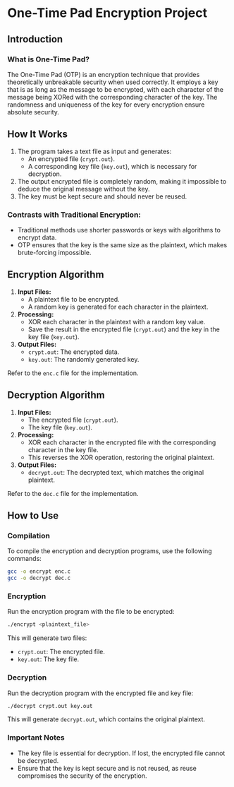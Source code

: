 # One-Time Pad Encryption Project

## Introduction

### What is One-Time Pad?
The One-Time Pad (OTP) is an encryption technique that provides theoretically unbreakable security when used correctly. It employs a key that is as long as the message to be encrypted, with each character of the message being XORed with the corresponding character of the key. The randomness and uniqueness of the key for every encryption ensure absolute security.

## How It Works
1. The program takes a text file as input and generates:
   - An encrypted file (`crypt.out`).
   - A corresponding key file (`key.out`), which is necessary for decryption.
2. The output encrypted file is completely random, making it impossible to deduce the original message without the key.
3. The key must be kept secure and should never be reused.

### Contrasts with Traditional Encryption:
- Traditional methods use shorter passwords or keys with algorithms to encrypt data.
- OTP ensures that the key is the same size as the plaintext, which makes brute-forcing impossible.

## Encryption Algorithm
1. **Input Files:**
   - A plaintext file to be encrypted.
   - A random key is generated for each character in the plaintext.
2. **Processing:**
   - XOR each character in the plaintext with a random key value.
   - Save the result in the encrypted file (`crypt.out`) and the key in the key file (`key.out`).
3. **Output Files:**
   - `crypt.out`: The encrypted data.
   - `key.out`: The randomly generated key.

Refer to the `enc.c` file for the implementation.

## Decryption Algorithm
1. **Input Files:**
   - The encrypted file (`crypt.out`).
   - The key file (`key.out`).
2. **Processing:**
   - XOR each character in the encrypted file with the corresponding character in the key file.
   - This reverses the XOR operation, restoring the original plaintext.
3. **Output Files:**
   - `decrypt.out`: The decrypted text, which matches the original plaintext.

Refer to the `dec.c` file for the implementation.

## How to Use

### Compilation
To compile the encryption and decryption programs, use the following commands:
```bash
gcc -o encrypt enc.c
gcc -o decrypt dec.c
```

### Encryption 
Run the encryption program with the file to be encrypted:
```bash
./encrypt <plaintext_file>
```

This will generate two files:

- `crypt.out`: The encrypted file.
- `key.out`: The key file.

### Decryption
Run the decryption program with the encrypted file and key file:

```bash
./decrypt crypt.out key.out
```
This will generate `decrypt.out`, which contains the original plaintext.

### Important Notes

- The key file is essential for decryption. If lost, the encrypted file cannot be decrypted.
- Ensure that the key is kept secure and is not reused, as reuse compromises the security of the encryption.